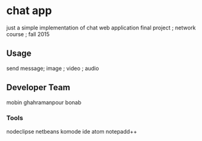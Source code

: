 

# chat app

just a simple implementation of chat web application
final project ; network course ; fall 2015

## Usage

send message; image ; video ; audio

## Developer Team

mobin ghahramanpour bonab

### Tools

nodeclipse
netbeans
komode ide
atom
notepadd++
